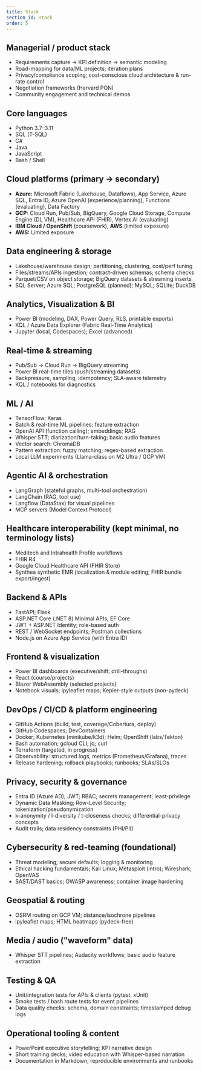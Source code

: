 ```yaml
---
title: Stack
section_id: stack
order: 5
---
```


## Managerial / product stack
* Requirements capture → KPI definition → semantic modeling
* Road-mapping for data/ML projects; iteration plans
* Privacy/compliance scoping; cost-conscious cloud architecture & run-rate control
* Negotiation frameworks (Harvard PON)
* Community engagement and technical demos

## Core languages
* Python 3.7–3.11
* SQL (T-SQL)
* C#
* Java
* JavaScript
* Bash / Shell

## Cloud platforms (primary → secondary)
* **Azure:** Microsoft Fabric (Lakehouse, Dataflows), App Service, Azure SQL, Entra ID, Azure OpenAI (experience/planning), Functions (evaluating), Data Factory
* **GCP:** Cloud Run, Pub/Sub, BigQuery, Google Cloud Storage, Compute Engine (DL VM), Healthcare API (FHIR), Vertex AI (evaluating)
* **IBM Cloud / OpenShift** (coursework), **AWS** (limited exposure)
* **AWS:** Limited exposure

## Data engineering & storage
* Lakehouse/warehouse design; partitioning, clustering, cost/perf tuning
* Files/streams/APIs ingestion; contract-driven schemas; schema checks
* Parquet/CSV on object storage; BigQuery datasets & streaming inserts
* SQL Server; Azure SQL; PostgreSQL (planned); MySQL; SQLite; DuckDB

## Analytics, Visualization & BI
* Power BI (modeling, DAX, Power Query, RLS, printable exports)
* KQL / Azure Data Explorer (Fabric Real-Time Analytics)
* Jupyter (local, Codespaces); Excel (advanced)

## Real-time & streaming
* Pub/Sub → Cloud Run → BigQuery streaming
* Power BI real-time tiles (push/streaming datasets)
* Backpressure, sampling, idempotency; SLA-aware telemetry
* KQL / notebooks for diagnostics

## ML / AI
* TensorFlow; Keras
* Batch & real-time ML pipelines; feature extraction
* OpenAI API (function calling); embeddings; RAG
* Whisper STT; diarization/turn-taking; basic audio features
* Vector search: ChromaDB
* Pattern extraction: fuzzy matching; regex-based extraction
* Local LLM experiments (Llama-class on M2 Ultra / GCP VM)

## Agentic AI & orchestration
* LangGraph (stateful graphs, multi-tool orchestration)
* LangChain (RAG, tool use)
* Langflow (DataStax) for visual pipelines
* MCP servers (Model Context Protocol)

## Healthcare interoperability (kept minimal, no terminology lists)
* Meditech and Intrahealth Profile workflows
* FHIR R4
* Google Cloud Healthcare API (FHIR Store)
* Synthea synthetic EMR (localization & module editing; FHIR bundle export/ingest)

## Backend & APIs
* FastAPI; Flask
* ASP.NET Core (.NET 8) Minimal APIs; EF Core
* JWT + ASP.NET Identity; role-based auth
* REST / WebSocket endpoints; Postman collections
* Node.js on Azure App Service (with Entra ID)

## Frontend & visualization
* Power BI dashboards (executive/shift; drill-throughs)
* React (course/projects)
* Blazor WebAssembly (selected projects)
* Notebook visuals; ipyleaflet maps; Kepler-style outputs (non-pydeck)

## DevOps / CI/CD & platform engineering
* GitHub Actions (build, test, coverage/Cobertura, deploy)
* GitHub Codespaces; DevContainers
* Docker; Kubernetes (minikube/k3d); Helm; OpenShift (labs/Tekton)
* Bash automation; gcloud CLI; jq; curl
* Terraform (targeted, in progress)
* Observability: structured logs, metrics (Prometheus/Grafana), traces
* Release hardening; rollback playbooks; runbooks; SLAs/SLOs

## Privacy, security & governance
* Entra ID (Azure AD); JWT; RBAC; secrets management; least-privilege
* Dynamic Data Masking; Row-Level Security; tokenization/pseudonymization
* k-anonymity / l-diversity / t-closeness checks; differential-privacy concepts
* Audit trails; data residency constraints (PHI/PII)

## Cybersecurity & red-teaming (foundational)
* Threat modeling; secure defaults; logging & monitoring
* Ethical hacking fundamentals; Kali Linux; Metasploit (intro); Wireshark; OpenVAS
* SAST/DAST basics; OWASP awareness; container image hardening

## Geospatial & routing
* OSRM routing on GCP VM; distance/isochrone pipelines
* ipyleaflet maps; HTML heatmaps (pydeck-free)

## Media / audio ("waveform" data)
* Whisper STT pipelines; Audacity workflows; basic audio feature extraction

## Testing & QA
* Unit/integration tests for APIs & clients (pytest, xUnit)
* Smoke tests / bash route tests for event pipelines
* Data quality checks: schema, domain constraints; timestamped debug logs

## Operational tooling & content
* PowerPoint executive storytelling; KPI narrative design
* Short training decks; video education with Whisper-based narration
* Documentation in Markdown; reproducible environments and runbooks
